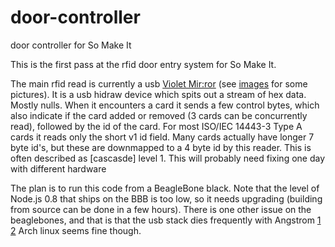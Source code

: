 door-controller
===============

door controller for So Make It

This is the first pass at the rfid door entry system for So Make It.

The main rfid read is currently a usb [Violet Mir:ror][mirror] (see [images] for some pictures). 
It is a usb hidraw device which spits out a stream of hex data. Mostly nulls. When it encounters a card it sends a few 
control bytes, which also indicate if the card added or removed (3 cards can be concurrently read), followed by the id
of the card. For most ISO/IEC 14443-3 Type A cards it reads only the short v1 id field. Many cards actually have longer
7 byte id's, but these are downmapped to a 4 byte id by this reader. This is often described as [cascasde] level 1. 
This will probably need fixing one day with different hardware

The plan is to run this code from a BeagleBone black. Note that the level of Node.js 0.8 that ships on the BBB is too low,
so it needs upgrading (building from source can be done in a few hours). There is one other issue on the beaglebones, 
and that is that the usb stack dies frequently with Angstrom [1](https://github.com/beagleboard/kernel/issues/64) [2](http://o.cs.uvic.ca:20810/perl/cid.pl?cid=1374a430f81a67c5c594c3f3c84c58845ed7caec)
Arch linux seems fine though.

[cascade]: http://www.nxp.com/documents/application_note/AN10927.pdf "MIFARE and handling of UIDs"
[mirror]: https://en.wikipedia.org/wiki/Mir:ror "Mir:ror on wikipedia"
[images]: https://www.google.co.uk/search?q=violet+mirror&espv=2&es_sm=125&tbm=isch&tbo=u&source=univ&sa=X&ei=89MmU5OnOYuqhAfjsoDYDw&ved=0CC8QsAQ&biw=1680&bih=891#q=violet+mir:ror&tbm=isch "Google image search"
